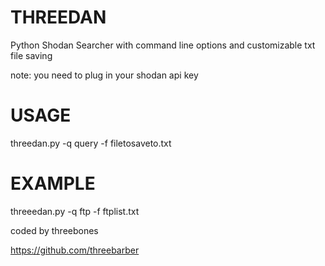 # THREEDAN

Python Shodan Searcher with command line options and customizable txt file saving

note: you need to plug in your shodan api key

# USAGE

threedan.py -q query -f filetosaveto.txt


# EXAMPLE

threeedan.py -q ftp -f ftplist.txt

coded by threebones 

https://github.com/threebarber

